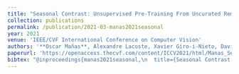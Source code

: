 ```yaml
---
title: "Seasonal Contrast: Unsupervised Pre-Training From Uncurated Remote Sensing Data"
collection: publications
permalink: /publication/2021-03-manas2021seasonal
year: 2021
venue: 'IEEE/CVF International Conference on Computer Vision'
authors: '**Oscar Mañas**, Alexandre Lacoste, Xavier Giro-i-Nieto, David Vazquez, Pau Rodriguez'
paperurl: 'https://openaccess.thecvf.com/content/ICCV2021/html/Manas_Seasonal_Contrast_Unsupervised_Pre-Training_From_Uncurated_Remote_Sensing_Data_ICCV_2021_paper.html'
bibtex: "@inproceedings{manas2021seasonal,\n  title={Seasonal Contrast: Unsupervised Pre-Training From Uncurated Remote Sensing Data},\n  author={Manas, Oscar and Lacoste, Alexandre and Giro-i-Nieto, Xavier and Vazquez, David and Rodriguez, Pau},\n  booktitle={Proceedings of the IEEE/CVF International Conference on Computer Vision (ICCV)},\n  pages={9414-9423}\n  month={October},\n  year={2021}\n}"
---
```

